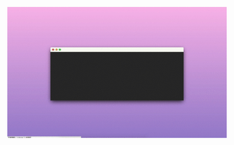[![](https://github.com/Liqiankun/DLDomainSpecificLanguage/blob/master/DSL.gif)](https://mp.weixin.qq.com/s/wN8Qr12z26qJEjmrsSff-Q)
